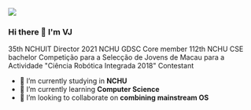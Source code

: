 ![](https://komarev.com/ghpvc/?username=twjmy)

### Hi there 👋 I'm VJ

35th NCHUIT Director
2021 NCHU GDSC Core member
112th NCHU CSE bachelor
Competição para a Selecção de Jovens de Macau para a Actividade "Ciência Robótica Integrada 2018" Contestant

- 🔭 I’m currently studying in <b>NCHU</b>
- 🌱 I’m currently learning <b>Computer Science</b>
- 👯 I’m looking to collaborate on <b>combining mainstream OS</b>
<!-- 🤔 I’m looking for help with
